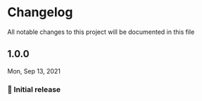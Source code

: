 # Changelog

All notable changes to this project will be documented in this file

## 1.0.0

Mon, Sep 13, 2021

### 🚀 Initial release
